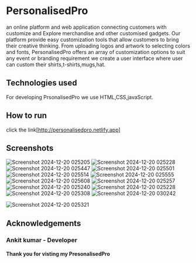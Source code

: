 # PersonalisedPro
 an online platform and web application connecting
 customers with customize and
 Explore merchandise and other customised
 gadgets.
  Our platform provide easy 
customization tools that allow
 customers to bring their creative
 thinking. From uploading logos and
 artwork to selecting colors and
 fonts, PersonalisedPro offers an
 array of customization options to
 suit any event or branding
 requirement we create a user interface where user can custom their shirts,t-shirts,mugs,hat.
 ## Technologies used
 For developing PrsonalisedPro we use HTML,CSS,javaScript.
 ## How to run
 click the link[http://personalisedpro.netlify.app]
 ## Screenshots
 ![Screenshot 2024-12-20 025205](https://github.com/user-attachments/assets/e97b2bc0-67de-42e6-9bca-6374e30cd562)
![Screenshot 2024-12-20 025228](https://github.com/user-attachments/assets/fecdd08d-1721-460e-9ac1-711c23569438)
![Screenshot 2024-12-20 025447](https://github.com/user-attachments/assets/45ce235f-b013-47e3-814a-d38b096faa3c)
![Screenshot 2024-12-20 025501](https://github.com/user-attachments/assets/f67279a8-89e4-4514-90e4-075850a0b95f)
![Screenshot 2024-12-20 025514](https://github.com/user-attachments/assets/4fbe9e18-cacd-4686-a201-b61142ef86a1)
![Screenshot 2024-12-20 025555](https://github.com/user-attachments/assets/bf6e8894-61e5-406a-a05c-db1c395ce4a3)
![Screenshot 2024-12-20 025608](https://github.com/user-attachments/assets/e5fd39fd-5bfc-48c2-85f3-55754d2f2b1f)
![Screenshot 2024-12-20 025257](https://github.com/user-attachments/assets/b9a6eb41-4347-403f-8f4c-fb59c69b6857)
![Screenshot 2024-12-20 025240](https://github.com/user-attachments/assets/536ff5b1-bf2c-4675-9451-2f8864591a46)
![Screenshot 2024-12-20 025228](https://github.com/user-attachments/assets/46276c80-da61-4979-834a-a23292a99f83)
![Screenshot 2024-12-20 025308](https://github.com/user-attachments/assets/ce3a2a71-582c-4476-8222-dbf1269e35a3)
![Screenshot 2024-12-20 030242](https://github.com/user-attachments/assets/da309da4-6d64-4b8e-be16-a8e92033deb5)

![Screenshot 2024-12-20 025321](https://github.com/user-attachments/assets/d09333db-80a2-4e94-97b7-bd6fb35665ee)
## Acknowledgements
### Ankit kumar - Developer
#### Thank you for visting my PresonalisedPro


 

